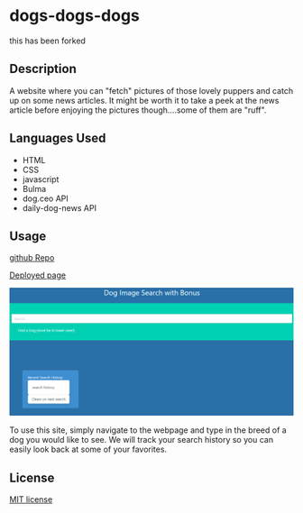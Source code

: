 # dogs-dogs-dogs
this has been forked
## Description

A website where you can "fetch" pictures of those lovely puppers and catch up on some news articles.  It might be worth it to take a peek at the news article before enjoying the pictures though....some of them are "ruff".

## Languages Used

- HTML
- CSS
- javascript
- Bulma
- dog.ceo API
- daily-dog-news API

## Usage

[github Repo](https://github.com/TaylorStrubhar/dogs-dogs-dogs)

[Deployed page](https://taylorstrubhar.github.io/dogs-dogs-dogs/)

![landing page screenshot](./assets/images/landing-page.png)

To use this site, simply navigate to the webpage and type in the breed of a dog you would like to see.  We will track your search history so you can easily look back at some of your favorites.  

## License

[MIT license](./LICENSE)
